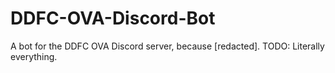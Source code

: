 # DDFC-OVA-Discord-Bot
A bot for the DDFC OVA Discord server, because [redacted].
TODO: Literally everything.
